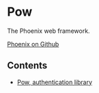 # Pow

The Phoenix web framework.

[Phoenix on Github](https://github.com/phoenixframework/phoenix)

## Contents

- [Pow, authentication library](./pow/)
